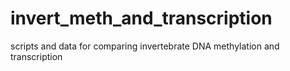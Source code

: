 # invert_meth_and_transcription
scripts and data for comparing invertebrate DNA methylation and transcription
